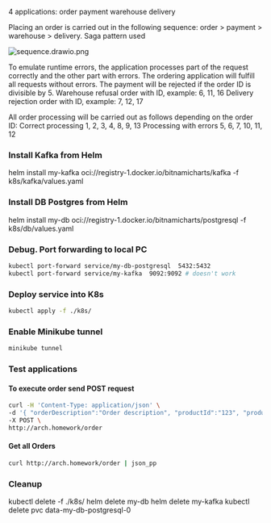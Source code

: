 4 applications:
order
payment
warehouse
delivery

Placing an order is carried out in the following sequence: order > payment > warehouse > delivery.
Saga pattern used

![sequence.drawio.png](..%2Fsequence.drawio.png)

To emulate runtime errors, the application processes part of the request correctly and the other part with errors.
The ordering application will fulfill all requests without errors.
The payment will be rejected if the order ID is divisible by 5.
Warehouse refusal order with ID, example: 6, 11, 16
Delivery rejection order with ID, example: 7, 12, 17

All order processing will be carried out as follows depending on the order ID:
Correct processing 1, 2, 3, 4, 8, 9, 13
Processing with errors 5, 6, 7, 10, 11, 12

### Install Kafka from Helm
helm install my-kafka oci://registry-1.docker.io/bitnamicharts/kafka -f k8s/kafka/values.yaml 

### Install DB Postgres from Helm
helm install my-db oci://registry-1.docker.io/bitnamicharts/postgresql -f k8s/db/values.yaml

### Debug. Port forwarding to local PC
```bash
kubectl port-forward service/my-db-postgresql  5432:5432
kubectl port-forward service/my-kafka  9092:9092 # doesn't work
```

### Deploy service into K8s
```bash
kubectl apply -f ./k8s/
```

### Enable Minikube tunnel
```bash
minikube tunnel
```

### Test applications
#### To execute order send POST request
```bash
curl -H 'Content-Type: application/json' \
-d '{ "orderDescription":"Order description", "productId":"123", "productPrice":"5.1", "productQuantity":"2.0", "deliveryAddress":"г.Москва, ул. Тверская, д.12"}' \
-X POST \
http://arch.homework/order
```

#### Get all Orders
```bash
curl http://arch.homework/order | json_pp
```

### Cleanup
kubectl delete -f ./k8s/
helm delete my-db
helm delete my-kafka
kubectl delete pvc data-my-db-postgresql-0